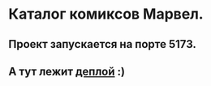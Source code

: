 # Каталог комиксов Марвел.

## Проект запускается на порте 5173.
## А тут лежит [деплой](https://marvel-catalog-itorum.netlify.app/) :)
